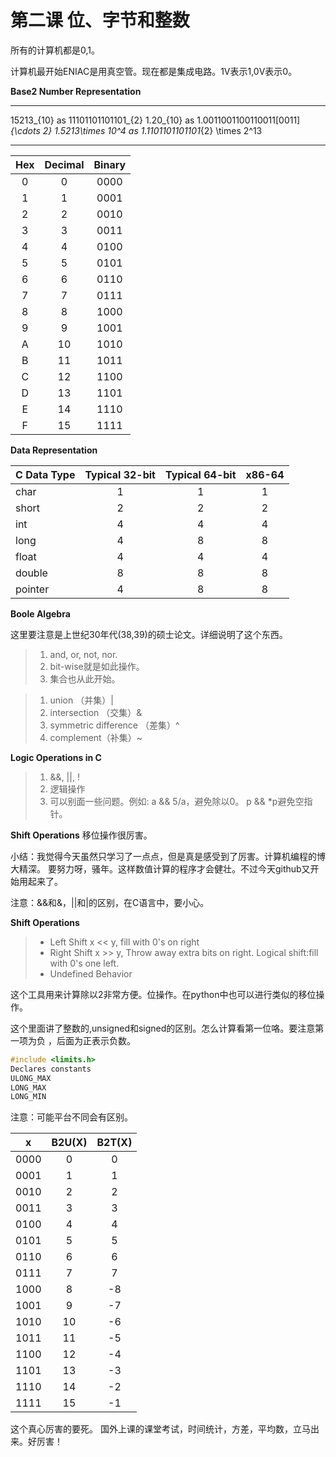 # 第二课 位、字节和整数

所有的计算机都是0,1。

计算机最开始ENIAC是用真空管。现在都是集成电路。1V表示1,0V表示0。

**Base2 Number Representation**

----
15213_{10} as 11101101101101_{2}
1.20_{10} as 1.0011001100110011[0011]_{\cdots 2}
1.5213\times 10^4 as 1.1101101101101_{2} \times 2^13

----

|Hex|Decimal|Binary|
|:---:|:---:|:---:|
|0|0|0000|
|1|1|0001|
|2|2|0010|
|3|3|0011|
|4|4|0100|
|5|5|0101|
|6|6|0110|
|7|7|0111|
|8|8|1000|
|9|9|1001|
|A|10|1010|
|B|11|1011|
|C|12|1100|
|D|13|1101|
|E|14|1110|
|F|15|1111|


**Data Representation**


|C Data Type|Typical 32-bit|Typical 64-bit|x86-64|
|:---|:---:|:---:|:---:|
|char|1|1|1|
|short|2|2|2|
|int|4|4|4|
|long|4|8|8|
|float|4|4|4|
|double|8|8|8|
|pointer|4|8|8|



**Boole Algebra**

这里要注意是上世纪30年代(38,39)的硕士论文。详细说明了这个东西。

> 1. and, or, not, nor.
> 2. bit-wise就是如此操作。
> 3. 集合也从此开始。


> 1. union （并集）|
> 2. intersection （交集）&
> 3. symmetric difference （差集）^
> 4. complement（补集）~


**Logic Operations in C**
> 1. &&, ||, !
> 2. 逻辑操作
> 3. 可以别面一些问题。例如: a && 5/a，避免除以0。 p && *p避免空指针。

**Shift Operations**
移位操作很厉害。

小结：我觉得今天虽然只学习了一点点，但是真是感受到了厉害。计算机编程的博大精深。
要努力呀，骚年。这样数值计算的程序才会健壮。不过今天github又开始用起来了。


注意：&&和&，||和|的区别，在C语言中，要小心。

**Shift Operations**

> * Left Shift x << y, fill with 0's on right
> * Right Shift x >> y, Throw away extra bits on right. Logical shift:fill with
    0's one left.
> * Undefined Behavior 

这个工具用来计算除以2非常方便。位操作。在python中也可以进行类似的移位操作。

这个里面讲了整数的,unsigned和signed的区别。怎么计算看第一位咯。要注意第一项为负
，后面为正表示负数。


```C
#include <limits.h>
Declares constants
ULONG_MAX
LONG_MAX
LONG_MIN
```
注意：可能平台不同会有区别。

|x|B2U(X)|B2T(X)|
|:---:|:---:|:---:|
|0000|0|0|
|0001|1|1|
|0010|2|2|
|0011|3|3|
|0100|4|4|
|0101|5|5|
|0110|6|6|
|0111|7|7|
|1000|8|-8|
|1001|9|-7|
|1010|10|-6|
|1011|11|-5|
|1100|12|-4|
|1101|13|-3|
|1110|14|-2|
|1111|15|-1|

这个真心厉害的要死。
国外上课的课堂考试，时间统计，方差，平均数，立马出来。好厉害！
